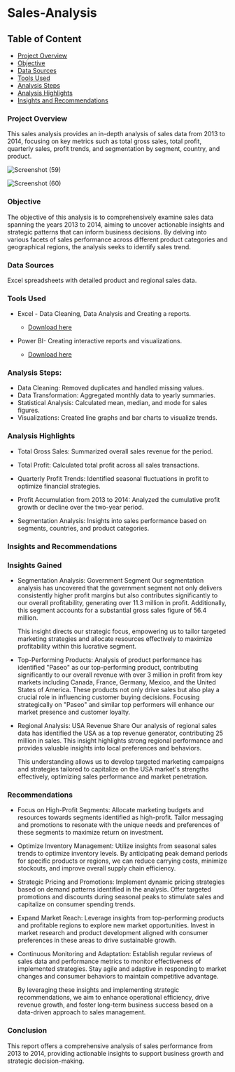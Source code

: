 # Sales-Analysis

## Table of Content

- [Project Overview](#project-overview)
- [Objective](#objective)
- [Data Sources](#data-sources)
- [Tools Used](#tools-used)
- [Analysis Steps](#analysis-steps)
- [Analysis Highlights](#analysis-highlights)
- [Insights and Recommendations](#insights-and-recommendations)

  

### Project Overview
This sales analysis provides an in-depth analysis of sales data from 2013 to 2014, focusing on key metrics such as total gross sales, total profit, quarterly sales, profit trends, and segmentation by segment, country, and product.





![Screenshot (59)](https://github.com/user-attachments/assets/e4575dd7-8535-4511-973a-0101d4283e4f)


![Screenshot (60)](https://github.com/user-attachments/assets/3642e337-7701-4ca0-95f3-8d5cf8e19bda)




### Objective
The objective of this analysis is to comprehensively examine sales data spanning the years 2013 to 2014, aiming to uncover actionable insights and strategic patterns that can inform business decisions. By delving into various facets of sales performance across different product categories and geographical regions, the analysis seeks to identify sales trend.





### Data Sources
Excel spreadsheets with detailed product and regional sales data.




### Tools Used
- Excel - Data Cleaning, Data Analysis and Creating a reports.
   - [Download here](https://microsoft.com)
     
- Power BI- Creating interactive reports and visualizations.
  -  [Download here](https://microsoft.com)
 



### Analysis Steps:

- Data Cleaning: Removed duplicates and handled missing values.
- Data Transformation: Aggregated monthly data to yearly summaries.
- Statistical Analysis: Calculated mean, median, and mode for sales figures.
- Visualizations: Created line graphs and bar charts to visualize trends.





### Analysis Highlights

- Total Gross Sales: Summarized overall sales revenue for the period.
  
- Total Profit: Calculated total profit across all sales transactions.

- Quarterly Profit Trends: Identified seasonal fluctuations in profit to optimize financial strategies.

- Profit Accumulation from 2013 to 2014: Analyzed the cumulative profit growth or decline over the two-year period.

- Segmentation Analysis: Insights into sales performance based on segments, countries, and product categories.




### Insights and Recommendations


### Insights Gained

- Segmentation Analysis: Government Segment
Our segmentation analysis has uncovered that the government segment not only delivers consistently higher profit margins but also contributes significantly to our overall profitability, generating over 11.3 million in profit. Additionally, this segment accounts for a substantial gross sales figure of 56.4 million.

   This insight directs our strategic focus, empowering us to tailor targeted marketing strategies and allocate resources effectively to maximize profitability within this lucrative segment.

- Top-Performing Products:
Analysis of product performance has identified "Paseo" as our top-performing product, contributing significantly to our overall revenue with over 3 million in profit from key markets including Canada, France, Germany, Mexico, and the United States of America. These products not only drive sales but also play a crucial role in influencing customer buying decisions. Focusing strategically on "Paseo" and similar top performers will enhance our market presence and customer loyalty.

- Regional Analysis: USA Revenue Share
Our analysis of regional sales data has identified the USA as a top revenue generator, contributing 25 million in sales. This insight highlights strong regional performance and provides valuable insights into local preferences and behaviors.

  This understanding allows us to develop targeted marketing campaigns and strategies tailored to capitalize on the USA market's strengths effectively, optimizing sales performance and market penetration.




### Recommendations
- Focus on High-Profit Segments: Allocate marketing budgets and resources towards segments identified as high-profit. Tailor messaging and promotions to resonate with the unique needs and preferences of these segments to maximize return on investment.
  
- Optimize Inventory Management: Utilize insights from seasonal sales trends to optimize inventory levels. By anticipating peak demand periods for specific products or regions, we can reduce carrying costs, minimize stockouts, and improve overall supply chain efficiency.

- Strategic Pricing and Promotions: Implement dynamic pricing strategies based on demand patterns identified in the analysis. Offer targeted promotions and discounts during seasonal peaks to stimulate sales and capitalize on consumer spending trends.

- Expand Market Reach: Leverage insights from top-performing products and profitable regions to explore new market opportunities. Invest in market research and product development aligned with consumer preferences in these areas to drive sustainable growth.

- Continuous Monitoring and Adaptation: Establish regular reviews of sales data and performance metrics to monitor effectiveness of implemented strategies. Stay agile and adaptive in responding to market changes and consumer behaviors to maintain competitive advantage.
  
   By leveraging these insights and implementing strategic recommendations, we aim to enhance operational efficiency, drive revenue growth, and foster long-term business success based on a data-driven approach to sales 
   management.




### Conclusion
This report offers a comprehensive analysis of sales performance from 2013 to 2014, providing actionable insights to support business growth and strategic decision-making.
